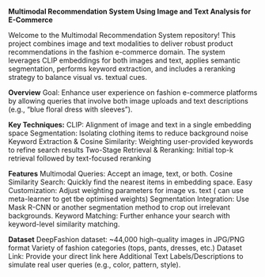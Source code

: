 **Multimodal Recommendation System Using Image and Text Analysis for E-Commerce**

Welcome to the Multimodal Recommendation System repository! This project combines image and text modalities to deliver robust product recommendations in the fashion e-commerce domain. The system leverages CLIP embeddings for both images and text, applies semantic segmentation, performs keyword extraction, and includes a reranking strategy to balance visual vs. textual cues.

**Overview**
Goal: Enhance user experience on fashion e-commerce platforms by allowing queries that involve both image uploads and text descriptions (e.g., “blue floral dress with sleeves”).

**Key Techniques:**
CLIP: Alignment of image and text in a single embedding space
Segmentation: Isolating clothing items to reduce background noise
Keyword Extraction & Cosine Similarity: Weighting user-provided keywords to refine search results
Two-Stage Retrieval & Reranking: Initial top-k retrieval followed by text-focused reranking

**Features**
Multimodal Queries: Accept an image, text, or both.
Cosine Similarity Search: Quickly find the nearest items in embedding space.
Easy Customization: Adjust weighting parameters for image vs. text ( can use meta-learner to get tbe optimised weights)
Segmentation Integration: Use Mask R-CNN or another segmentation method to crop out irrelevant backgrounds.
Keyword Matching: Further enhance your search with keyword-level similarity matching.

**Dataset**
DeepFashion dataset:
~44,000 high-quality images in JPG/PNG format
Variety of fashion categories (tops, pants, dresses, etc.)
Dataset Link: Provide your direct link here
Additional Text Labels/Descriptions to simulate real user queries (e.g., color, pattern, style).
